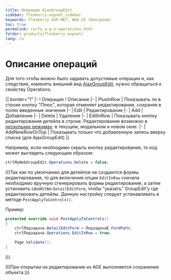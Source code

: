 ```yaml
---
title: Операции AjaxGroupEdit
sidebar: flexberry-aspnet_sidebar
keywords: Flexberry ASP-NET, Web UI (Контролы)
toc: true
permalink: ru/fa_a-g-e-operations.html
folder: products/flexberry-aspnet/
lang: ru
---
```




# Описание операций

Для того чтобы можно было задавать допустимые операции и, как следствие, изменять внешний вид [AjaxGroupEdit](fa_ajax-group-edit.html), нужно обращаться к свойству Operations.


{| border="1"
|- 
! Операция
! Описание
|- 
| PlusInRow 
| Показывать ли в строке кнопку "Плюс", которая отменяет редактирование, сохраняя в полях введенные значения
|- 
| Edit 
| Редактирование
|- 
| Add 
| Добавление
|- 
| Delete 
| Удаление
|- 
| EditInRow 
| Показывать кнопку редактирования детейла в строке. Редактирование возможно в [нескольких режимах](example-open-windows-in-a-g-e.html): в текущем, модальном и новом окне.
|- 
| AddNewRowOnTop 
| Показывать только что добавленную запись вверху списка (для AjaxGroupEdit)
|}


Например, если необходимо скрыть кнопку редактирования, то код может выглядеть следующим образом:
```cs
ctrlMyWebGroupEdit.Operations.Delete = false;
```
(((<msg type=note>Так как по умолчанию для детейлов не создаются формы редактирования, то для включения опции `EditInRow` сначала необходимо вручную сгенерировать формы редактирования, а затем установить свойство `DetailEditForm`, чтобы "указать" GroupEdit'у где редактировать детейлы. Данную настройку следует устанавливать в методе `PostApplyToControls()`.

Пример: 
```cs
protected override void PostApplyToControls()
{
	ctrlПодзадача.DetailEditForm = ПодзадачаE.FormPath;
	ctrlПодзадача.Operations.EditInRow = true;

	Page.Validate();
}
```
</msg>)))

(((<msg type=note>При открытии на редактирование из AGE выполняется сохранение объекта.</msg>)))
 


 